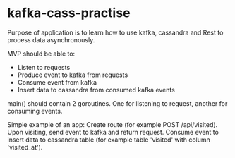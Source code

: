 # kafka-cass-practise

Purpose of application is to learn how to use kafka, cassandra and Rest to process data asynchronously.

MVP should be able to:
* Listen to requests
* Produce event to kafka from requests
* Consume event from kafka
* Insert data to cassandra from consumed kafka events

main() should contain 2 goroutines. One for listening to request, another for consuming events.

Simple example of an app:
Create route (for example POST /api/visited). Upon visiting, send event to kafka and return request.
Consume event to insert data to cassandra table (for example table 'visited' with column 'visited_at').
